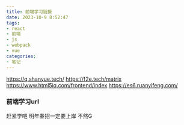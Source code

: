 ```yaml
---
title: 前端学习链接
date: 2023-10-9 8:52:47
tags:
- react
- 前端
- js
- webpack
- vue
categories: 
- 笔记
---
```


https://q.shanyue.tech/
https://f2e.tech/matrix
https://www.html5iq.com/frontend/index
https://es6.ruanyifeng.com/

<!-- more -->

### 前端学习url

赶紧学吧 明年春招一定要上岸 不然G 



